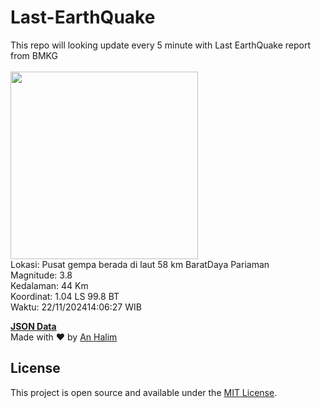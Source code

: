 # Last-EarthQuake
This repo will looking update every 5 minute with Last EarthQuake report from BMKG
<br>
<br>
<img src="https://static.bmkg.go.id/20241122140627.mmi.jpg" width="300"/>
<br>
Lokasi: Pusat gempa berada di laut 58 km BaratDaya Pariaman <br>
Magnitude: 3.8 <br>
Kedalaman: 44 Km <br>
Koordinat: 1.04 LS 99.8 BT <br>
Waktu: 22/11/202414:06:27 WIB <br>

<a href="./data/data.json">**JSON Data**</a>
<br>
Made with ❤️ by <a href="https://github.com/an-halim">An Halim</a>
## License

This project is open source and available under the [MIT License](LICENSE).
